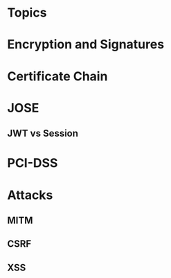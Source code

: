 # Topics 

# Encryption and Signatures

# Certificate Chain





# JOSE

## JWT vs Session


# PCI-DSS

# Attacks

## MITM

## CSRF

## XSS 
